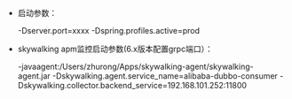 - 启动参数：

    -Dserver.port=xxxx -Dspring.profiles.active=prod
    
    
- skywalking apm监控启动参数(6.x版本配置grpc端口）：

    -javaagent:/Users/zhurong/Apps/skywalking-agent/skywalking-agent.jar
    -Dskywalking.agent.service_name=alibaba-dubbo-consumer
    -Dskywalking.collector.backend_service=192.168.101.252:11800